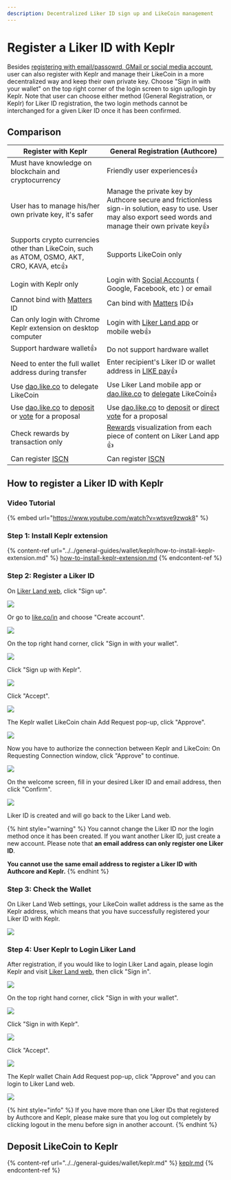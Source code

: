 ```yaml
---
description: Decentralized Liker ID sign up and LikeCoin management
---
```


# Register a Liker ID with Keplr

Besides [registering with email/passowrd, GMail or social media account](register/), user can also register with Keplr and manage their LikeCoin in a more decentralized way and keep their own private key. Choose "Sign in with your wallet" on the top right corner of the login screen to sign up/login by Keplr.  Note that user can choose either method (General Registration, or Keplr) for Liker ID registration, the two login methods cannot be interchanged for a given Liker ID once it has been confirmed.

## **Comparison**

| **Register with Keplr**                                                                                                                                                           | **General Registration (Authcore)**                                                                                                                                                      |
| --------------------------------------------------------------------------------------------------------------------------------------------------------------------------------- | ---------------------------------------------------------------------------------------------------------------------------------------------------------------------------------------- |
| Must have knowledge on blockchain and cryptocurrency                                                                                                                              | Friendly user experiences:thumbsup:                                                                                                                                                      |
| User has to manage his/her own private key, it's safer                                                                                                                            | Manage the private key by Authcore secure and frictionless sign-in solution, easy to use. User may also export seed words and manage their own private key:thumbsup:                     |
| Supports crypto currencies other than LikeCoin, such as ATOM, OSMO, AKT, CRO, KAVA, etc:thumbsup:                                                                                 | Supports LikeCoin only                                                                                                                                                                   |
| Login with Keplr only                                                                                                                                                             | Login with [Social Accounts](register/social-media-logins.md) ( Google, Facebook, etc ) or email                                                                                         |
| Cannot bind with [Matters](https://matters.news) ID                                                                                                                               | Can bind with [Matters](https://matters.news) ID:thumbsup:                                                                                                                               |
| Can only login with Chrome Keplr extension on desktop computer                                                                                                                    | Login with [Liker Land app](https://liker.land/getapp) or mobile web:thumbsup:                                                                                                           |
| Support hardware wallet:thumbsup:                                                                                                                                                 | Do not support hardware wallet                                                                                                                                                           |
| Need to enter the full wallet address during transfer                                                                                                                             | Enter recipient's Liker ID or wallet address in [LIKE pay](../../general-guides/wallet/like-pay.md):thumbsup:                                                                            |
| Use [dao.like.co](https://dao.like.co) to delegate LikeCoin                                                                                                                       | Use Liker Land mobile app or [dao.like.co](https://dao.like.co) to [delegate](../../general-guides/stake/delegation-of-likecoin.md) LikeCoin:thumbsup:                                   |
| Use [dao.like.co](https://dao.like.co) to [deposit](../../general-guides/governance/proposal-deposit.md) or [vote](../../general-guides/governance/direct-vote.md) for a proposal | Use [dao.like.co](https://dao.like.co) to [deposit](../../general-guides/governance/proposal-deposit.md) or [direct vote](../../general-guides/governance/direct-vote.md) for a proposal |
| Check rewards by transaction only                                                                                                                                                 | [Rewards](../creatortools/rewards/) visualization from each piece of content on Liker Land app:thumbsup:                                                                                 |
| Can register [ISCN](../../general-guides/decentralized-publishing/app.like.co.md)                                                                                                 | Can register [ISCN](../../general-guides/decentralized-publishing/app.like.co.md)                                                                                                        |

## **How to register a Liker ID with Keplr**

### **Video Tutorial**

{% embed url="https://www.youtube.com/watch?v=wtsve9zwqk8" %}

### **Step 1: Install Keplr extension**

{% content-ref url="../../general-guides/wallet/keplr/how-to-install-keplr-extension.md" %}
[how-to-install-keplr-extension.md](../../general-guides/wallet/keplr/how-to-install-keplr-extension.md)
{% endcontent-ref %}

### Step 2: Register a Liker ID

On [Liker Land web](https://liker.land), click "Sign up".

![](../../.gitbook/assets/keplr-liker-id-00-en.png)

Or go to [like.co/in](https://like.co) and choose "Create account".

![](<../../.gitbook/assets/Keplr Liker ID 000  en.png>)

On the top right hand corner, click "Sign in with your wallet".

![](../../.gitbook/assets/keplr-liker-id-01-en.png)

Click "Sign up with Keplr".

![](../../.gitbook/assets/keplr-liker-id-02-en.png)

Click "Accept".

![](../../.gitbook/assets/keplr-liker-id-03.png)

The Keplr wallet LikeCoin chain Add Request pop-up, click "Approve".

![](<../../.gitbook/assets/Keplr Liker ID 04.png>)

Now you have to authorize the connection between Keplr and LikeCoin: On Requesting Connection window, click "Approve" to continue.

![](<../../.gitbook/assets/Keplr Liker ID 04dot5.png>)

On the welcome screen, fill in your desired Liker ID and email address, then click "Confirm".

![](../../.gitbook/assets/keplr-liker-id-05.png)

Liker ID is created and will go back to the Liker Land web.

{% hint style="warning" %}
You cannot change the Liker ID nor the login method once it has been created.  If you want another Liker ID, just create a new account. Please note that **an email address can only register one Liker ID**.

**You cannot use the same email address to register a Liker ID with Authcore and Keplr.**
{% endhint %}

### Step 3: Check the Wallet

On Liker Land Web settings, your LikeCoin wallet address is the same as the Keplr address, which means that you have successfully registered your Liker ID with Keplr.

![](../../.gitbook/assets/keplr-liker-id-06-en.png)

### Step 4: User Keplr to Login Liker Land

After registration, if you would like to login Liker Land again, please login Keplr and visit [Liker Land web](https://liker.land), then click "Sign in".

![](../../.gitbook/assets/keplr-liker-id-00-en.png)

On the top right hand corner, click "Sign in with your wallet".

![](../../.gitbook/assets/keplr-liker-id-01-en.png)

Click "Sign in with Keplr".

![](<../../.gitbook/assets/Keplr Liker ID 10-en.png>)

Click "Accept".

![](<../../.gitbook/assets/Keplr Liker ID 09-en.png>)

The Keplr wallet Chain Add Request pop-up, click "Approve" and you can login to Liker Land web.

![](<../../.gitbook/assets/Keplr Liker ID 04.png>)

{% hint style="info" %}
If you have more than one Liker IDs that registered by Authcore and Keplr, please make sure that you log out completely by clicking logout in the menu before sign in another account.
{% endhint %}

## Deposit LikeCoin to Keplr

{% content-ref url="../../general-guides/wallet/keplr.md" %}
[keplr.md](../../general-guides/wallet/keplr.md)
{% endcontent-ref %}
